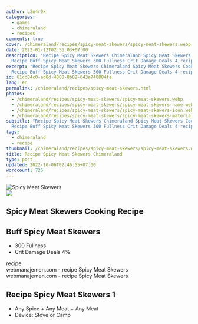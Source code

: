 ```yaml
---
author: L3n4r0x
categories:
  - games
  - chimeraland
  - recipes
comments: true
cover: /chimeraland/recipes/spicy-meat-skewers/spicy-meat-skewers.webp
date: 2022-01-12T02:56:03+07:00
description: "Recipe Spicy Meat Skewers Chimeraland Spicy Meat Skewers Cooking
  Recipe Buff Spicy Meat Skewers 300 Fullness Crit Damage Deals 4 recipe "
excerpt: "Recipe Spicy Meat Skewers Chimeraland Spicy Meat Skewers Cooking
  Recipe Buff Spicy Meat Skewers 300 Fullness Crit Damage Deals 4 recipe "
id: 61cd84c0-ad8d-4888-8b82-643a740884fa
lang: en
permalink: /chimeraland/recipes/spicy-meat-skewers.html
photos:
  - /chimeraland/recipes/spicy-meat-skewers/spicy-meat-skewers.webp
  - /chimeraland/recipes/spicy-meat-skewers/spicy-meat-skewers-name.webp
  - /chimeraland/recipes/spicy-meat-skewers/spicy-meat-skewers-icon.webp
  - /chimeraland/recipes/spicy-meat-skewers/spicy-meat-skewers-material.webp
subtitle: "Recipe Spicy Meat Skewers Chimeraland Spicy Meat Skewers Cooking
  Recipe Buff Spicy Meat Skewers 300 Fullness Crit Damage Deals 4 recipe "
tags:
  - chimeraland
  - recipe
thumbnail: /chimeraland/recipes/spicy-meat-skewers/spicy-meat-skewers.webp
title: Recipe Spicy Meat Skewers Chimeraland
type: post
updated: 2022-10-06T02:46:55+07:00
wordcount: 726
---
```


<link
  rel="stylesheet"
  href="https://rawcdn.githack.com/dimaslanjaka/Web-Manajemen/870a349/css/bootstrap-5-3-0-alpha3-wrapper.css"
/>
<section id="bootstrap-wrapper">
  <div data-bs-theme="dark">
    <div class="card mb-2">
      <div class="card-body">
        <div class="row g-0">
          <div class="col-sm-4 position-relative mb-2">
            <img
              src="https://www.webmanajemen.com/chimeraland/recipes/spicy-meat-skewers/spicy-meat-skewers-material.webp"
              class="card-img fit-cover w-100 h-100"
              alt="Spicy Meat Skewers"
              data-fancybox="true"
            />
          </div>
          <div class="col-sm-8 mb-2">
            <div class="card-body">
              <div class="d-flex flex-row align-items-center mb-3">
                <img
                  class="d-inline-block me-2"
                  src="https://www.webmanajemen.com/chimeraland/recipes/spicy-meat-skewers/spicy-meat-skewers-icon.webp"
                  width="auto"
                  height="auto"
                  style="vertical-align: middle"
                />
                <h2 class="fs-5">Spicy Meat Skewers Cooking Recipe</h2>
              </div>
              <h2 class="card-title fs-5">Buff Spicy Meat Skewers</h2>
              <div class="card-text">
                <ul>
                  <li>300 Fullness</li>
                  <li>Crit Damage Deals 4%</li>
                </ul>
              </div>
              <span class="badge rounded-pill">recipe</span>
            </div>
            <div class="card-footer text-end text-muted mt-auto">
              webmanajemen.com - recipe Spicy Meat Skewers
            </div>
          </div>
        </div>
      </div>
      <div class="card-footer text-end text-muted">
        webmanajemen.com - recipe Spicy Meat Skewers
      </div>
    </div>
    <div class="row mb-2">
      <div class="col-12 col-lg-6 recipe-item mb-2">
        <div class="card">
          <div class="card-body">
            <h2 class="card-title fs-5">Recipe Spicy Meat Skewers 1</h2>
            <div class="card-text">
              <ul>
                <li>
                  Any Spice<span> + </span>Any Meat<span> + </span>Any Meat
                </li>
                <li>Device: Stove or Camp</li>
              </ul>
            </div>
          </div>
        </div>
      </div>
    </div>
  </div>
</section>